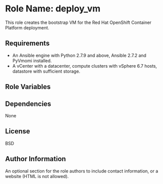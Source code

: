 Role Name: deploy_vm
============
This role creates the bootstrap VM for the Red Hat OpenShift Container Platform deployment.

Requirements
------------
- An Ansible engine with Python 2.7.9 and above, Ansible 2.7.2 and PyVmomi installed.
- A vCenter with a datacenter, compute clusters with vSphere 6.7 hosts, datastore with sufficient storage.

Role Variables
--------------

Dependencies
------------
None

License
-------

BSD

Author Information
------------------

An optional section for the role authors to include contact information, or a website (HTML is not allowed).
